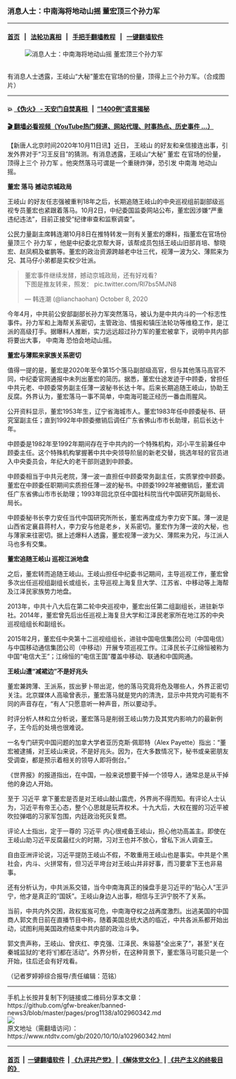 ### 消息人士：中南海将地动山摇 董宏顶三个孙力军
------------------------

#### [首页](https://github.com/gfw-breaker/banned-news3/blob/master/README.md) &nbsp;&nbsp;|&nbsp;&nbsp; [法轮功真相](https://github.com/begood0513/basic/blob/master/README.md)  &nbsp;&nbsp;|&nbsp;&nbsp; [手把手翻墙教程](https://github.com/gfw-breaker/guides/wiki)  &nbsp;&nbsp;|&nbsp;&nbsp; [一键翻墙软件](https://github.com/gfw-breaker/nogfw/blob/master/README.md)  



<div><div class="featured_image">
 <figure>
  <img alt="消息人士：中南海将地动山摇 董宏顶三个孙力军" src="https://i.ntdtv.com/assets/uploads/2020/10/1504210527312039-600x400-800x450.jpg"/>
 </figure><br/>
 <span class="caption">
  有消息人士透露，王岐山“大秘”董宏在官场的份量，顶得上三个孙力军。（合成图片）
 </span>
</div>
</div><hr/>

#### 💥 [《伪火》 - 天安门自焚真相 ](http://158.247.195.190:10000/videos/blog/weihuo.html)&nbsp; |&nbsp; [“1400例”谎言揭秘  ](http://158.247.195.190:10000/videos/blog/jiexi1400.html)

#### [ 🎬  翻墙必看视频（YouTube热门频道、网站代理、时事热点、历史事件 ...）](https://github.com/gfw-breaker/links/blob/master/banned.md)

<div><div class="post_content" itemprop="articleBody">
 <p>
  【新唐人北京时间2020年10月11日讯】近日，
  <ok href="https://www.ntdtv.com/gb/王岐山.htm">
   王岐山
  </ok>
  的好友和亲信接连出事，引发外界对于“习王反目”的猜测。有消息透露，王岐山“大秘”
  <ok href="https://www.ntdtv.com/gb/董宏.htm">
   董宏
  </ok>
  在官场的份量，顶得上三个
  <ok href="https://www.ntdtv.com/gb/孙力军.htm">
   孙力军
  </ok>
  。他突然落马可谓是一个重磅炸弹，恐引发
  <ok href="https://www.ntdtv.com/gb/中南海.htm">
   中南海
  </ok>
  地动山摇。
 </p>
 <p>
  <strong>
   <ok href="https://www.ntdtv.com/gb/董宏.htm">
    董宏
   </ok>
   落马 撼动京城政局
  </strong>
 </p>
 <p>
  <ok href="https://www.ntdtv.com/gb/王岐山.htm">
   王岐山
  </ok>
  的好友任志强被重判18年之后，长期追随王岐山的中央巡视组前副部级巡视专员董宏也紧跟着落马。10月2日，中纪委国监委网站公布，董宏因涉嫌“严重违纪违法”，目前正接受“纪律审查和监察调查”。
 </p>
 <p>
  公民力量副主席韩连潮10月8日在推特转发一则有关董宏的爆料，指董宏在官场份量顶三个
  <ok href="https://www.ntdtv.com/gb/孙力军.htm">
   孙力军
  </ok>
  ，他是中纪委北京帮大哥，该帮成员包括王岐山旧部肖培、黎晓宏、赵凤桐及崔鹏等。董宏的政治资源跨越老中壮三代，视薄一波为父、薄熙来为兄、其马仔小弟都是实权少壮派。
 </p>
 <blockquote class="twitter-tweet">
  <p dir="ltr" lang="zh">
   董宏事件继续发酵，撼动京城政局，还有好戏看？
   <br/>
   下图是推友转来，照发：
   <ok href="https://t.co/Rl7bs5MJN8">
    pic.twitter.com/Rl7bs5MJN8
   </ok>
  </p>
  <p>
   — 韩连潮 (@lianchaohan)
   <ok href="https://twitter.com/lianchaohan/status/1314181356314820609?ref_src=twsrc%5Etfw">
    October 8, 2020
   </ok>
  </p>
 </blockquote>
 <p>
  <script async="" charset="utf-8" src="https://platform.twitter.com/widgets.js">
  </script>
 </p>
 <p>
 </p>
 <p>
  今年4月，中共前公安部副部长孙力军突然落马，被认为是中共内斗的一个标志性事件。孙力军和上海帮关系密切，主管政治、情报和镇压法轮功等维稳工作，是江派的高级打手。据曝料人推断，实力远远超过孙力军的董宏被拿下，说明中共内部将要出大事，
  <ok href="https://www.ntdtv.com/gb/中南海.htm">
   中南海
  </ok>
  恐怕会地动山摇。
 </p>
 <p>
  <strong>
   董宏与薄熙来家族关系密切
  </strong>
 </p>
 <p>
  值得一提的是，董宏是2020年至今第15个落马副部级高官，但与其他落马高官不同，中纪委官网通报中未列出董宏的简历。据悉，董宏仕途发迹于中顾委，曾担任中共元老、中顾委常务副主任薄一波秘书长达十年。后来长期追随王岐山，协助王反腐。外界认为，董宏落马一事不简单，中南海可能正经历一番血雨腥风。
 </p>
 <p>
  公开资料显示，董宏1953年生，辽宁省海城市人。董宏1983年任中顾委秘书、研究室副主任；直到1992年中顾委撤销后调任广东省佛山市市长助理，前后长达十年。
 </p>
 <p>
  中顾委是1982年至1992年期间存在于中共内的一个特殊机构，邓小平生前兼任中顾委主任。这个特殊机构掌握著中共中央领导阶层的新老交替，挑选年轻的官员进入中央委员会，年纪大的老干部则退到中顾委。
 </p>
 <p>
  中顾委相当于中共元老院，薄一波一直担任中顾委常务副主任，实质掌控中顾委。董宏在中顾委任职期间实质担任薄一波的秘书。中顾委1992年被撤销后，董宏调任广东省佛山市市长助理；1993年回北京任中国社科院当代中国研究所副局长、局长。
 </p>
 <p>
  中顾委秘书长李力安任当代中国研究所所长，董宏再度成为李力安下属。薄一波是山西省定襄县蒋村人，李力安与他是老乡，关系密切。董宏作为薄一波的大秘，也与薄家来往密切。据上述爆料人透露，董宏视薄一波为父、薄熙来为兄，与江派人马也多有交集。
 </p>
 <p>
  <strong>
   董宏追随王岐山 巡视江派地盘
  </strong>
 </p>
 <p>
  之后，董宏转而追随王岐山。王岐山担任中纪委书记期间，主导巡视工作，董宏曾多次出任巡视组副组长或组长，主导巡视上海复旦大学、江苏省、中移动等上海帮及江泽民家族势力地盘。
 </p>
 <p>
  2013年，中共十八大后在第二轮中央巡视中，董宏出任第二组副组长，进驻新华社。2014年，董宏曾先后出任巡视上海复旦大学和江泽民老家所在地江苏的中央巡视组组长和副组长。
 </p>
 <p>
  2015年2月，董宏任中央第十二巡视组组长，进驻中国电信集团公司（中国电信）与中国移动通信集团公司（中移动）开展专项巡视工作。江泽民长子江绵恒被称为中国“电信大王”；江绵恒的“电信王国”覆盖中移动、联通和中国网通。
 </p>
 <p>
  <strong>
   王岐山遭“减裙边”不是好兆头
  </strong>
 </p>
 <p>
  董宏兼跨薄、王派系，拔出萝卜带出泥，他的落马究竟将危及哪些人，外界正密切关注。北京媒体人高瑜曾表示，董宏落马就是党内的清洗，显示中共党内可能有不同的声音存在，“有人”只愿意听一种声音，所以要动手。
 </p>
 <p>
  时评分析人林和立分析说，董宏落马是削弱王岐山势力及其党内影响力的最新例子，王今后的处境也很难说。
 </p>
 <p>
  一名专门研究中国问题的加拿大学者亚历克斯·佩耶特（Alex Payette）指出：“董宏被逮捕，对王岐山来说，不是好兆头。因为，在大多数情况下，秘书或亲密朋友受调查，都是预示着相关的领导人即将倒台。”
 </p>
 <p>
  《世界报》的报道指出，在中国，一般来说想要干掉一个领导人，通常总是从干掉他的身边人开始。
 </p>
 <p>
  至于
  <ok href="https://www.ntdtv.com/gb/习近平.htm">
   习近平
  </ok>
  拿下董宏是否是对王岐山敲山震虎，外界尚不得而知。有评论人士认为，习近平有帝王心态，整个心思就是玩弄权术。十九大后，大权在握的习近平被吹拉弹唱的习家军包围，内廷政治死灰复燃。
 </p>
 <p>
  评论人士指出，定于一尊的
  <ok href="https://www.ntdtv.com/gb/习近平.htm">
   习近平
  </ok>
  内心很戒备王岐山，担心他功高盖主。即使在王岐山助习近平反腐最红火的时期，习对王也并不放心，曾私下派人调查王。
 </p>
 <p>
  自由亚洲评论说，习近平提防王岐山不假，不敢重用王岐山也是事实。中共是个黑社会，内斗、火拼常有，但习近平垮台对王岐山并非好事，而习要拿下王也非易事。
 </p>
 <p>
  还有分析认为，中共派系交错，当今中南海真正的操盘手是习近平的“贴心人”王沪宁，他才是真正的“国妖”。王岐山身边人出事，相信与王沪宁脱不了关系。
 </p>
 <p>
  当前，中共内外交困，政权岌岌可危，中南海夺权之战再度激烈。出逃美国的中国商人郭文贵日前在直播节目中称，随着美国总统大选的临近，中共各派系都开始出动，试图利用美国政府结束中共内部的政治斗争。
 </p>
 <p>
  郭文贵声称，王岐山、曾庆红、李克强、江泽民、朱镕基“全出来了”，甚至“关在秦城监狱的‘老将’们都在活动”。外界分析，在这种背景下，董宏落马可能只是一个开始，往后还会有好戏看。
 </p>
 <p>
  （记者罗婷婷综合报导/责任编辑：范铭）
 </p>
 <div class="single_ad">
 </div>
</div>
</div>
<hr/>
手机上长按并复制下列链接或二维码分享本文章：<br/>
https://github.com/gfw-breaker/banned-news3/blob/master/pages/prog1138/a102960342.md <br/>
<a href='https://github.com/gfw-breaker/banned-news3/blob/master/pages/prog1138/a102960342.md'><img src='https://github.com/gfw-breaker/banned-news3/blob/master/pages/prog1138/a102960342.md.png'/></a> <br/>
原文地址（需翻墙访问）：https://www.ntdtv.com/gb/2020/10/10/a102960342.html


------------------------
#### [首页](https://github.com/gfw-breaker/banned-news3/blob/master/README.md) &nbsp;|&nbsp; [一键翻墙软件](https://github.com/gfw-breaker/nogfw/blob/master/README.md) &nbsp;| [《九评共产党》](https://github.com/gfw-breaker/9ping.md/blob/master/README.md#九评之一评共产党是什么) | [《解体党文化》](https://github.com/gfw-breaker/jtdwh.md/blob/master/README.md) | [《共产主义的终极目的》](https://github.com/gfw-breaker/gczydzjmd.md/blob/master/README.md)


<img src='http://gfw-breaker.win/banned-news3/pages/prog1138/a102960342.md' width='0px' height='0px'/>